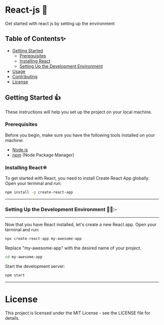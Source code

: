 # React-js 🚀
Get started with react js by setting up the environment

## Table of Contents✨

- [Getting Started](#getting-started)
  - [Prerequisites](#prerequisites)
  - [Installing React](#installing-react)
  - [Setting Up the Development Environment](#setting-up-the-development-environment)
- [Usage](#usage)
- [Contributing](#contributing)
- [License](#license)

## Getting Started 👍

These instructions will help you set up the project on your local machine.

### Prerequisites

Before you begin, make sure you have the following tools installed on your machine:

- [Node.js](https://nodejs.org/)
- [npm](https://www.npmjs.com/) (Node Package Manager)

### Installing React⚛️

To get started with React, you need to install Create React App globally. Open your terminal and run:

```bash
npm install -g create-react-app
```
----------------------------------------

### Setting Up the Development Environment 🧑‍💻:-
-----------------------------------------

Now that you have React installed, let's create a new React app. Open your terminal and run:

```bash
npx create-react-app my-awesome-app
```

Replace "my-awesome-app" with the desired name of your project.

```bash
cd my-awesome-app
```
Start the development server:

```bash
npm start
```
-------------------------

# License
This project is licensed under the MIT License - see the LICENSE file for details.







